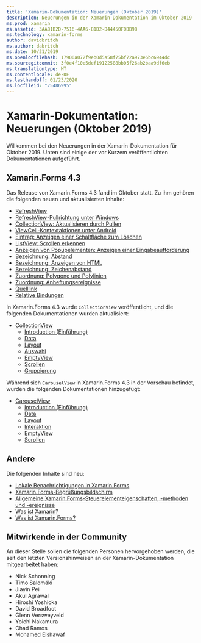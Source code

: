 ```yaml
---
title: 'Xamarin-Dokumentation: Neuerungen (Oktober 2019)'
description: Neuerungen in der Xamarin-Dokumentation im Oktober 2019
ms.prod: xamarin
ms.assetid: 3AA81B2D-7516-4AA6-81D2-D44450F0DB98
ms.technology: xamarin-forms
author: davidbritch
ms.author: dabritch
ms.date: 10/21/2019
ms.openlocfilehash: 17900a072f9eb0d5a58f75bf72a973e6bc6944dc
ms.sourcegitcommit: 3f0e4f10e5def19122588bb05f26ab2baa9df6eb
ms.translationtype: HT
ms.contentlocale: de-DE
ms.lasthandoff: 01/23/2020
ms.locfileid: "75486995"
---
```

# <a name="xamarin-docs-whats-new-october-2019"></a>Xamarin-Dokumentation: Neuerungen (Oktober 2019)

Willkommen bei den Neuerungen in der Xamarin-Dokumentation für Oktober 2019. Unten sind einige der vor Kurzem veröffentlichten Dokumentationen aufgeführt.

## <a name="xamarinforms-43"></a>Xamarin.Forms 4.3

Das Release von Xamarin.Forms 4.3 fand im Oktober statt. Zu ihm gehören die folgenden neuen und aktualisierten Inhalte:

- [RefreshView](~/xamarin-forms/user-interface/refreshview.md)
- [RefreshView-Pullrichtung unter Windows](~/xamarin-forms/platform/windows/refreshview-pulldirection.md)
- [CollectionView: Aktualisieren durch Pullen](~/xamarin-forms/user-interface/collectionview/populate-data.md#pull-to-refresh)
- [ViewCell-Kontextaktionen unter Android](~/xamarin-forms/platform/android/viewcell-context-actions.md)
- [Eintrag: Anzeigen einer Schaltfläche zum Löschen](~/xamarin-forms/user-interface/text/entry.md#displaying-a-clear-button)
- [ListView: Scrollen erkennen](~/xamarin-forms/user-interface/listview/interactivity.md#detect-scrolling)
- [Anzeigen von Popupelementen: Anzeigen einer Eingabeaufforderung](~/xamarin-forms/user-interface/pop-ups.md#display-a-prompt)
- [Bezeichnung: Abstand](~/xamarin-forms/user-interface/text/label.md#padding)
- [Bezeichnung: Anzeigen von HTML](~/xamarin-forms/user-interface/text/label.md#display-html)
- [Bezeichnung: Zeichenabstand](~/xamarin-forms/user-interface/text/label.md#character-spacing)
- [Zuordnung: Polygone und Polylinien](~/xamarin-forms/user-interface/map/polygons.md)
- [Zuordnung: Anheftungsereignisse](~/xamarin-forms/user-interface/map/pins.md#interact-with-a-pin)
- [Quelllink](~/xamarin-forms/internals/sourcelink.md)
- [Relative Bindungen](~/xamarin-forms/app-fundamentals/data-binding/relative-bindings.md)

In Xamarin.Forms 4.3 wurde `CollectionView` veröffentlicht, und die folgenden Dokumentationen wurden aktualisiert:

- [CollectionView](~/xamarin-forms/user-interface/collectionview/index.md)
  - [Introduction (Einführung)](~/xamarin-forms/user-interface/collectionview/introduction.md)
  - [Data](~/xamarin-forms/user-interface/collectionview/populate-data.md)
  - [Layout](~/xamarin-forms/user-interface/collectionview/layout.md)
  - [Auswahl](~/xamarin-forms/user-interface/collectionview/selection.md)
  - [EmptyView](~/xamarin-forms/user-interface/collectionview/emptyview.md)
  - [Scrollen](~/xamarin-forms/user-interface/collectionview/scrolling.md)
  - [Gruppierung](~/xamarin-forms/user-interface/collectionview/grouping.md)

Während sich `CarouselView` in Xamarin.Forms 4.3 in der Vorschau befindet, wurden die folgenden Dokumentationen hinzugefügt:

- [CarouselView](~/xamarin-forms/user-interface/carouselview/index.md)
  - [Introduction (Einführung)](~/xamarin-forms/user-interface/carouselview/introduction.md)
  - [Data](~/xamarin-forms/user-interface/carouselview/populate-data.md)
  - [Layout](~/xamarin-forms/user-interface/carouselview/layout.md)
  - [Interaktion](~/xamarin-forms/user-interface/carouselview/interaction.md)
  - [EmptyView](~/xamarin-forms/user-interface/carouselview/emptyview.md)
  - [Scrollen](~/xamarin-forms/user-interface/carouselview/scrolling.md)

## <a name="other"></a>Andere

Die folgenden Inhalte sind neu:

- [Lokale Benachrichtigungen in Xamarin.Forms](~/xamarin-forms/app-fundamentals/local-notifications.md)
- [Xamarin.Forms-Begrüßungsbildschirm](~/xamarin-forms/user-interface/splashscreen.md)
- [Allgemeine Xamarin.Forms-Steuerelementeigenschaften, -methoden und -ereignisse](~/xamarin-forms/user-interface/controls/common-properties.md)
- [Was ist Xamarin?](~/get-started/what-is-xamarin.md)
- [Was ist Xamarin.Forms?](~/get-started/what-is-xamarin-forms.md)

## <a name="community-contributors"></a>Mitwirkende in der Community

An dieser Stelle sollen die folgenden Personen hervorgehoben werden, die seit den letzten Versionshinweisen an der Xamarin-Dokumentation mitgearbeitet haben:

- Nick Schonning
- Timo Salomäki
- Jiayin Pei
- Akul Agrawal
- Hiroshi Yoshioka
- David Broadfoot
- Glenn Versweyveld
- Yoichi Nakamura
- Chad Ramos
- Mohamed Elshawaf
